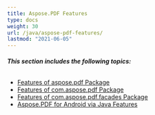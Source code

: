 ```yaml
---
title: Aspose.PDF Features
type: docs
weight: 30
url: /java/aspose-pdf-features/
lastmod: "2021-06-05"
---
```


###### **This section includes the following topics:**
- [Features of aspose.pdf Package](/pdf/java/features-of-aspose-pdf-package/)
- [Features of com.aspose.pdf Package](/pdf/java/features-of-com-aspose-pdf-package/)
- [Features of com.aspose.pdf.facades Package](/pdf/java/features-of-com-aspose-pdf-facades-package/)
- [Aspose.PDF for Android via Java Features](/pdf/java/aspose-pdf-for-android-via-java-features/)
